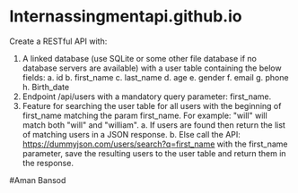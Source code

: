 # Internassingmentapi.github.io
Create  a  RESTful  API  with:
1.  A  linked  database  (use  SQLite  or  some  other  file  database  if  no  database  servers  are 
available)  with  a  user  table  containing  the  below  fields:
a.  id
b.  first_name
c.  last_name
d.  age
e.  gender
f.  email
g.  phone
h.  Birth_date
2.  Endpoint  /api/users  with  a  mandatory  query  parameter:  first_name.
3.  Feature  for  searching  the  user  table  for  all  users  with  the  beginning  of  first_name 
matching  the  param  first_name.
For  example:  "will"  will  match  both  "will"  and  "william".
a.  If  users  are  found  then  return  the  list  of  matching  users  in  a  JSON  response.
b.  Else  call  the  API:  https://dummyjson.com/users/search?q=first_name
with  the  first_name  parameter,  save  the  resulting  users  to  the  user  table  and  return 
them  in  the  response.




#Aman Bansod 
